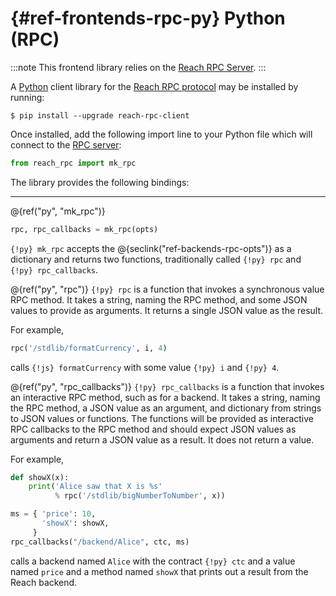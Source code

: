 



# {#ref-frontends-rpc-py} Python (RPC)

:::note
This frontend library relies on the [Reach RPC Server](##ref-backends-rpc).
:::


A [Python](https://www.python.org) client library for the
[Reach RPC protocol](##ref-backends-rpc) may be installed by running:

```
$ pip install --upgrade reach-rpc-client
```


Once installed, add the following import line to your Python file which will
connect to the [RPC server](##ref-backends-rpc):
```py
from reach_rpc import mk_rpc
```


The library provides the following bindings:

---
@{ref("py", "mk_rpc")}
```py
rpc, rpc_callbacks = mk_rpc(opts)
```


`{!py} mk_rpc` accepts the @{seclink("ref-backends-rpc-opts")} as a dictionary and returns two functions, traditionally called `{!py} rpc` and `{!py} rpc_callbacks`.

@{ref("py", "rpc")}
`{!py} rpc` is a function that invokes a synchronous value RPC method.
It takes a string, naming the RPC method, and some JSON values to provide as arguments.
It returns a single JSON value as the result.

For example,

```py
rpc('/stdlib/formatCurrency', i, 4)
```


calls `{!js} formatCurrency` with some value `{!py} i` and `{!py} 4`.

@{ref("py", "rpc_callbacks")}
`{!py} rpc_callbacks` is a function that invokes an interactive RPC method, such as for a backend.
It takes a string, naming the RPC method, a JSON value as an argument,
and dictionary from strings to JSON values or functions.
The functions will be provided as interactive RPC callbacks to the
RPC method and should expect JSON values as arguments and return a JSON
value as a result.
It does not return a value.

For example,

```py
def showX(x):
    print('Alice saw that X is %s'
          % rpc('/stdlib/bigNumberToNumber', x))

ms = { 'price': 10,
       'showX': showX,
     }
rpc_callbacks("/backend/Alice", ctc, ms)
```


calls a backend named `Alice` with the contract `{!py} ctc` and a value named `price` and a method named `showX` that prints out a result from the Reach backend.

